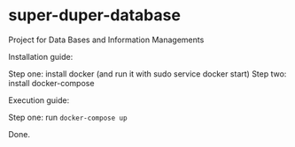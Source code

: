 # super-duper-database
Project for Data Bases and Information Managements

Installation guide:

Step one: install docker (and run it with sudo service docker start)
Step two: install docker-compose


Execution guide:

Step one: run `docker-compose up`

Done.
